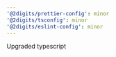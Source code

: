 ```yaml
---
'@2digits/prettier-config': minor
'@2digits/tsconfig': minor
'@2digits/eslint-config': minor
---
```


Upgraded typescript
